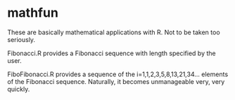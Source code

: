 # mathfun
These are basically mathematical applications with R. Not to be taken too seriously.

Fibonacci.R provides a Fibonacci sequence with length specified by the user.

FiboFibonacci.R provides a sequence of the i=1,1,2,3,5,8,13,21,34... elements of the Fibonacci sequence. Naturally, it becomes unmanageable very, very quickly.
